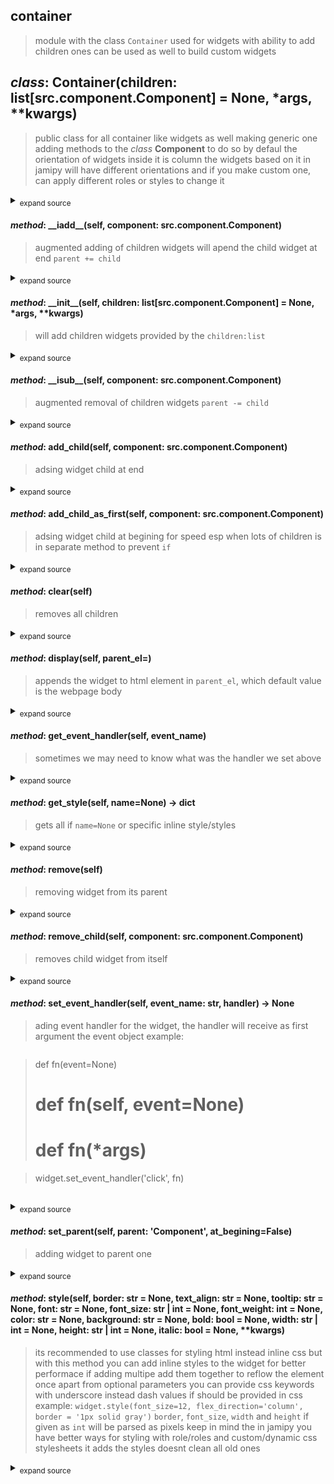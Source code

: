 ## container
> module with the class `Container` used for widgets with ability to add children ones
> can be used as well to build custom widgets

## *class*:  Container(children: list[src.component.Component] = None, *args, **kwargs)
> public class for all container like widgets as well making generic one
> adding methods to the *class* **Component** to do so
> by defaul the orientation of widgets inside it is column
> the widgets based on it in jamipy will have different orientations
> and if you make custom one, can apply different roles or styles to change it
<details><summary><sub>expand source</sub></summary>

  ```python
class Container(Component):
    

    
    
    _el:Element = el_from_template({'tag_name':'div','roles':'container',})


    def __init__(self, children:list[Component]=None, *args, **kwargs):
        

        self._el = self._el.cloneNode()

        if children:
            for child in children:
                self.add_child(child)


    def add_child(self, component:Component):
        
        self._el.append(component._el)


    def add_child_as_first(self, component:Component):
        
        self._el.prepend(component._el)


    def remove_child(self, component:Component):
        
        component._el.remove()


    def clear(self):
        
        self._el.innerHTML = ''


    

    def __iadd__(self, component:Component):
        
        self.add_child(component)
        return self
    
    def __isub__(self, component:Component):
        
        component.remove()
        return self

  ```

</details>

#### *method*:  \_\_iadd\_\_(self, component: src.component.Component)
> augmented adding of children widgets
> will apend the child widget at end
> `parent += child`
<details><summary><sub>expand source</sub></summary>

  ```python
    def __iadd__(self, component:Component):
        
        self.add_child(component)
        return self

  ```

</details>

#### *method*:  \_\_init\_\_(self, children: list[src.component.Component] = None, *args, **kwargs)
> will add children widgets provided by the `children:list`
<details><summary><sub>expand source</sub></summary>

  ```python
    def __init__(self, children:list[Component]=None, *args, **kwargs):
        

        self._el = self._el.cloneNode()

        if children:
            for child in children:
                self.add_child(child)

  ```

</details>

#### *method*:  \_\_isub\_\_(self, component: src.component.Component)
> augmented removal of children widgets
> `parent -= child`
<details><summary><sub>expand source</sub></summary>

  ```python
    def __isub__(self, component:Component):
        
        component.remove()
        return self

  ```

</details>

#### *method*:  add\_child(self, component: src.component.Component)
> adsing widget child at end
<details><summary><sub>expand source</sub></summary>

  ```python
    def add_child(self, component:Component):
        
        self._el.append(component._el)

  ```

</details>

#### *method*:  add\_child\_as\_first(self, component: src.component.Component)
> adsing widget child at begining
> for speed esp when lots of children is in separate method to prevent `if`
<details><summary><sub>expand source</sub></summary>

  ```python
    def add_child_as_first(self, component:Component):
        
        self._el.prepend(component._el)

  ```

</details>

#### *method*:  clear(self)
> removes all children
<details><summary><sub>expand source</sub></summary>

  ```python
    def clear(self):
        
        self._el.innerHTML = ''

  ```

</details>

#### *method*:  display(self, parent_el=<MagicMock name='mock.document.body' id='4393402784'>)
> appends the widget to html element in `parent_el`,
> which default value is the webpage body
<details><summary><sub>expand source</sub></summary>

  ```python
    def display(self, parent_el=document.body):
        
        parent_el.append(self._el)
        return self

  ```

</details>

#### *method*:  get\_event\_handler(self, event_name)
> sometimes we may need to know what was the handler we set above
<details><summary><sub>expand source</sub></summary>

  ```python
    def get_event_handler(self, event_name):
        
        return getattr(self._el, f'on{event_name}', None)

  ```

</details>

#### *method*:  get\_style(self, name=None) -> dict
> gets all if `name=None` or specific inline style/styles
<details><summary><sub>expand source</sub></summary>

  ```python
    def get_style(self, name=None)->dict:
        
        styles:str = self.el.style.cssText
        styles = styles.split(';')
        result = {}
        for style in styles:
            style = style.split(':')
            result[style[0]] = style[1]

        return result if name == None else result.get(name, {})

  ```

</details>

#### *method*:  remove(self)
> removing widget from its parent
<details><summary><sub>expand source</sub></summary>

  ```python
    def remove(self):
        
        self._el.remove()

  ```

</details>

#### *method*:  remove\_child(self, component: src.component.Component)
> removes child widget from itself
<details><summary><sub>expand source</sub></summary>

  ```python
    def remove_child(self, component:Component):
        
        component._el.remove()

  ```

</details>

#### *method*:  set\_event\_handler(self, event_name: str, handler) -> None
> ading event handler for the widget, the handler will receive as first argument the event object
> example:

> ```python

> def fn(event=None)
> # def fn(self, event=None)
> # def fn(*args)

> widget.set_event_handler('click', fn)

> ```
> 
<details><summary><sub>expand source</sub></summary>

  ```python
    def set_event_handler(self, event_name:str, handler)->None:
        
        setattr(self._el, f'on{event_name}', handler)

  ```

</details>

#### *method*:  set\_parent(self, parent: 'Component', at_begining=False)
> adding widget to parent one
<details><summary><sub>expand source</sub></summary>

  ```python
    def set_parent(self, parent:'Component', at_begining=False):
        
        if at_begining == False:
            parent._el.append(self._el)
        else:
            parent._el.prepend(self._el)

  ```

</details>

#### *method*:  style(self, border: str = None, text_align: str = None, tooltip: str = None, font: str = None, font_size: str | int = None, font_weight: int = None, color: str = None, background: str = None, bold: bool = None, width: str | int = None, height: str | int = None, italic: bool = None, **kwargs)
> its recommended to use classes for styling html instead inline css
> but with this method you can add inline styles to the widget
> for better performace if adding multipe add them together to reflow the element once
> apart from optional parameters you can provide css keywords with underscore instead dash
> values if should be provided in css example:
> `widget.style(font_size=12, flex_direction='column', border = '1px solid gray')`
> `border`, `font_size`, `width` and `height` if given as `int` will be parsed as pixels
> keep in mind the in jamipy you have better ways for styling with role/roles and custom/dynamic css stylesheets
> it adds the styles doesnt clean all old ones
<details><summary><sub>expand source</sub></summary>

  ```python
    def style(self, border:str=None, text_align:str=None, tooltip:str=None, font:str=None, font_size:str|int=None, font_weight:int=None, color:str=None, background:str=None, bold:bool=None, width:str|int=None, height:str|int=None, italic:bool=None, **kwargs):
        
        style = self._el.style
        
        css = {
            'font-weight': font_weight if bold == None else f"{'bold' if bold == True else 'unset'}",
            'color': color,
            'width': width if isinstance(width, str) else f'{width}px',
            'height': height if isinstance(height, str) else f'{height}px',
            'font_family':font,
            'font-size':font_size,
            'title':tooltip,
            'background-color':background,
            'font-style':italic,
            'text-align':text_align,
            'border' : f'{border}px solid' if isinstance(border, int) else border

        }
   
        for k,v in kwargs.items():
            css[k.replace('_', '-')] = v
        
        print(css)
        style.cssText += ';'.join([f'{k}:{v}' for k,v in css.items() if v!=None])
        return self

  ```

</details>





